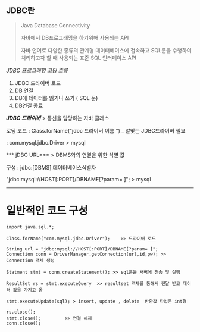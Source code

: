 ## JDBC란

>
>
>Java Database Connectivity
>
>자바에서 DB프로그래밍을 하기위해 사용되는 API  
>
>자바 언어로 다양한 종류의 관계형 데이터베이스에 접속하고 SQL문을 수행하여 처리하고자 할 때 사용되는 표준 SQL 인터페이스 API



*JDBC 프로그래밍 코딩 흐름* 

1. JDBC  드라이버 로드 
2. DB 연결
3. DB에 데이터를 읽거나 쓰기 ( SQL 문)
4. DB연결 종료



***JDBC 드라이버*** >   통신을 담당하는 자바 클래스 

로딩 코드 :  Class.forName("jdbc 드라이버 이름 ")   _ 알맞는 JDBC드라이버 필요

: com.mysql.jdbc.Driver > mysql  



*** jDBC URL***  >  DBMS와의 연결을 위한 식별 값 

구성 : jdbc:[DBMS]:데이터베이스식별자 

"jdbc:mysql://HOST[:PORT]/DBNAME[?param= ]";  > mysql



---

# 일반적인 코드 구성 

``` 
import java.sql.*;
```

``` 
Class.forName("com.mysql.jdbc.Driver");    >> 드라이버 로드 
```

``` 
String url = "jdbc:mysql://HOST[:PORT]/DBNAME[?param= ]";  
Connection conn = DriverManager.getConnection(url,id,pw); >> Connection 객체 생성  
```

``` 
Statment stmt = conn.createStatement(); >> sql문을 서버에 전송 및 실행 
```

```
ResultSet rs = stmt.executeQuery  >> resultset 객체를 통해서 전달 받고 데이터 값을 가지고 옴 
```

```
stmt.executeUpdate(sql); > insert, update , delete  반환값 타입은 int형 
```

``` 
rs.close();
stmt.close();         >> 연결 해제
conn.close();
```









